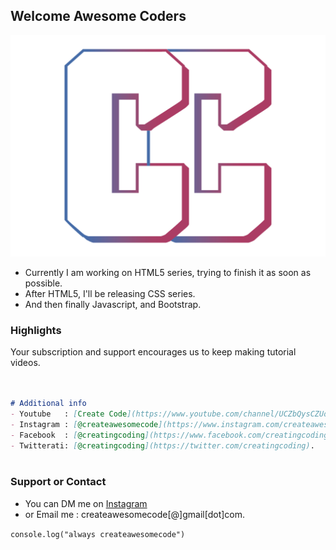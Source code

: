 ## Welcome Awesome Coders
![Image](https://raw.githubusercontent.com/Aryankit/blackbrick/master/assets/images/final.png)

- Currently I am working on HTML5 series, trying to finish it as soon as possible.
- After HTML5, I'll be releasing CSS series.
- And then finally Javascript, and Bootstrap.


### Highlights

Your subscription and support encourages us to keep making tutorial videos.

```markdown


# Additional info
- Youtube   : [Create Code](https://www.youtube.com/channel/UCZbQysCZUd8R9xNGzHg_ZHA).
- Instagram : [@createawesomecode](https://www.instagram.com/createawesomecode/).
- Facebook  : [@creatingcoding](https://www.facebook.com/creatingcoding).
- Twitterati: [@creatingcoding](https://twitter.com/creatingcoding).



```

### Support or Contact

- You can DM me on [Instagram](https://help.github.com/categories/github-pages-basics/)
- or Email me : createawesomecode[@]gmail[dot]com.

`console.log("always createawesomecode")`

